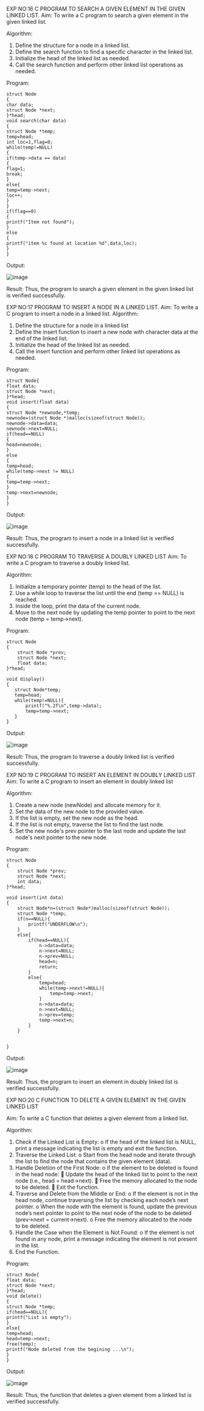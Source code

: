 EXP NO:16 C PROGRAM TO SEARCH A GIVEN ELEMENT IN THE GIVEN LINKED LIST.
Aim:
To write a C program to search a given element in the given linked list.

Algorithm:
1.	Define the structure for a node in a linked list.
2.	Define the search function to find a specific character in the linked list.
3.	Initialize the head of the linked list as needed.
4.	Call the search function and perform other linked list operations as needed.
 
Program:
```
struct Node
{
char data;
struct Node *next;
}*head;
void search(char data)
{
struct Node *temp;
temp=head;
int loc=1,flag=0;
while(temp!=NULL)
{
if(temp->data == data)
{
flag=1;
break;
}
else{
temp=temp->next;
loc++;
}
}
if(flag==0)
{
printf("Item not found");
}
else
{
printf("item %c found at location %d",data,loc);
}
}
```
Output:

![image](https://github.com/user-attachments/assets/39cb8d5f-c387-4449-a548-9d606e4fb428)

Result:
Thus, the program to search a given element in the given linked list is verified successfully.


 
EXP NO:17  PROGRAM TO INSERT A NODE IN A LINKED LIST.
Aim:
To write a C program to insert a node in a linked list.
Algorithm:
1.	Define the structure for a node in a linked list
2.	Define the insert function to insert a new node with character data at the end of the linked list.
3.	Initialize the head of the linked list as needed.
4.	Call the insert function and perform other linked list operations as needed.
 
Program:
```
struct Node{
float data;
struct Node *next;
}*head;
void insert(float data)
{
struct Node *newnode,*temp;
newnode=(struct Node *)malloc(sizeof(struct Node));
newnode->data=data;
newnode->next=NULL;
if(head==NULL)
{
head=newnode;
}
else
{
temp=head;
while(temp->next != NULL)
{
temp=temp->next;
}
temp->next=newnode;
}
}
```
Output:

![image](https://github.com/user-attachments/assets/06556e38-79cd-4737-a743-b1dea0577a47)

 
Result:
Thus, the program to insert a node in a linked list is verified successfully.


 
EXP NO:18 C PROGRAM TO TRAVERSE A DOUBLY LINKED LIST
Aim:
To write a C program to traverse a doubly linked list.

Algorithm:
1.	Initialize a temporary pointer (temp) to the head of the list.
2.	Use a while loop to traverse the list until the end (temp == NULL) is reached.
3.	Inside the loop, print the data of the current node.
4.	Move to the next node by updating the temp pointer to point to the next node (temp = temp->next).
 
Program:
```
struct Node
{
    struct Node *prev;
    struct Node *next;
    float data;
}*head;

void display()
{
   struct Node*temp;
   temp=head;
   while(temp!=NULL){
       printf("%.2f\n",temp->data);
       temp=temp->next;
   }   
}
```
Output:

![image](https://github.com/user-attachments/assets/fad62b9e-50d9-4d94-8279-99f2ceda3c23)


Result:
Thus, the program to traverse a doubly linked list is verified successfully. 



EXP NO:19 C PROGRAM TO INSERT AN ELEMENT IN DOUBLY LINKED LIST
Aim:
To write a C program to insert an element in doubly linked list

Algorithm:
1.	Create a new node (newNode) and allocate memory for it.
2.	Set the data of the new node to the provided value.
3.	If the list is empty, set the new node as the head.
4.	If the list is not empty, traverse the list to find the last node.
5.	Set the new node's prev pointer to the last node and update the last node's next pointer to the new node.
 
Program:
```
struct Node
{
    struct Node *prev;
    struct Node *next;
    int data;
}*head;

void insert(int data)
{
    struct Node*n=(struct Node*)malloc(sizeof(struct Node));
    struct Node *temp;
    if(n==NULL){
        printf("UNDERFLOW\n");
    }
    else{
        if(head==NULL){
            n->data=data;
            n->next=NULL;
            n->prev=NULL;
            head=n;
            return;
        }
        else{
            temp=head;
            while(temp->next!=NULL){
                temp=temp->next;
            }
            n->data=data;
            n->next=NULL;
            n->prev=temp;
            temp->next=n;
        }
    }
    
    
}
```
Output:

![image](https://github.com/user-attachments/assets/15f6a131-abfc-4915-8dad-5fa0228f2310)


Result:
Thus, the program to insert an element in doubly linked list is verified successfully.




EXP NO:20 C FUNCTION TO DELETE A GIVEN ELEMENT IN THE GIVEN LINKED LIST




Aim:
To write a C function that deletes a given element from a linked list.

Algorithm:
1.	Check if the Linked List is Empty:
o	If the head of the linked list is NULL, print a message indicating the list is empty and exit the function.
2.	Traverse the Linked List:
o	Start from the head node and iterate through the list to find the node that contains the given element (data).
3.	Handle Deletion of the First Node:
o	If the element to be deleted is found in the head node:
	Update the head of the linked list to point to the next node (i.e., head = head->next).
	Free the memory allocated to the node to be deleted.
	Exit the function.
4.	Traverse and Delete from the Middle or End:
o	If the element is not in the head node, continue traversing the list by checking each node’s next pointer.
o	When the node with the element is found, update the previous node’s next pointer to point to the next node of the node to be deleted (prev->next = current->next).
o	Free the memory allocated to the node to be deleted.
5.	Handle the Case when the Element is Not Found:
o	If the element is not found in any node, print a message indicating the element is not present in the list.
6.	End the Function.


Program:
```
struct Node{
float data;
struct Node *next;
}*head;
void delete()
{
struct Node *temp;
if(head==NULL){
printf("List is empty");
}
else{
temp=head;
head=temp->next;
free(temp);
printf("Node deleted from the begining ...\n");
}
}
```
Output:

![image](https://github.com/user-attachments/assets/66320857-dd84-4e9b-a105-c89c2a892c21)


Result:
Thus, the function that deletes a given element from a linked list is verified successfully.





